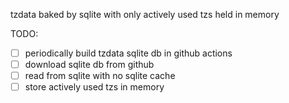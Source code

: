 tzdata baked by sqlite with only actively used tzs held in memory

TODO:

- [ ] periodically build tzdata sqlite db in github actions
- [ ] download sqlite db from github
- [ ] read from sqlite with no sqlite cache
- [ ] store actively used tzs in memory
